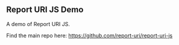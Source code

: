 ## Report URI JS Demo
A demo of Report URI JS.

Find the main repo here: https://github.com/report-uri/report-uri-js 
